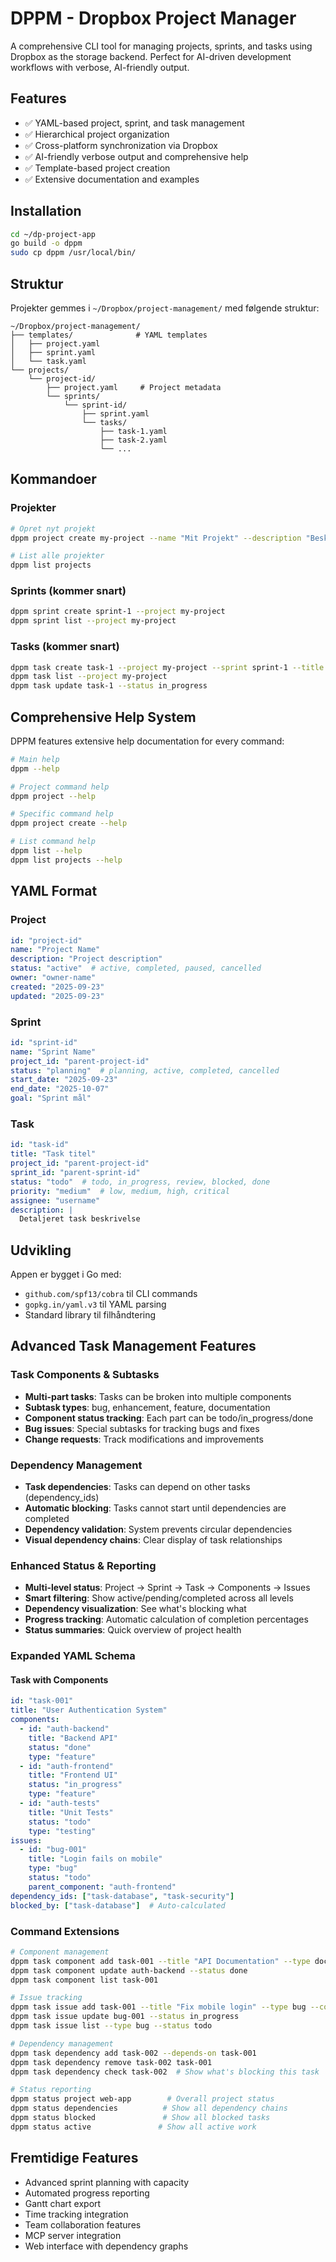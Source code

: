 # DPPM - Dropbox Project Manager

A comprehensive CLI tool for managing projects, sprints, and tasks using Dropbox as the storage backend. Perfect for AI-driven development workflows with verbose, AI-friendly output.

## Features

- ✅ YAML-based project, sprint, and task management
- ✅ Hierarchical project organization
- ✅ Cross-platform synchronization via Dropbox
- ✅ AI-friendly verbose output and comprehensive help
- ✅ Template-based project creation
- ✅ Extensive documentation and examples

## Installation

```bash
cd ~/dp-project-app
go build -o dppm
sudo cp dppm /usr/local/bin/
```

## Struktur

Projekter gemmes i `~/Dropbox/project-management/` med følgende struktur:

```
~/Dropbox/project-management/
├── templates/              # YAML templates
│   ├── project.yaml
│   ├── sprint.yaml
│   └── task.yaml
└── projects/
    └── project-id/
        ├── project.yaml     # Project metadata
        └── sprints/
            └── sprint-id/
                ├── sprint.yaml
                └── tasks/
                    ├── task-1.yaml
                    ├── task-2.yaml
                    └── ...
```

## Kommandoer

### Projekter

```bash
# Opret nyt projekt
dppm project create my-project --name "Mit Projekt" --description "Beskrivelse" --owner "username"

# List alle projekter
dppm list projects
```

### Sprints (kommer snart)

```bash
dppm sprint create sprint-1 --project my-project
dppm sprint list --project my-project
```

### Tasks (kommer snart)

```bash
dppm task create task-1 --project my-project --sprint sprint-1 --title "Min task"
dppm task list --project my-project
dppm task update task-1 --status in_progress
```

## Comprehensive Help System

DPPM features extensive help documentation for every command:

```bash
# Main help
dppm --help

# Project command help
dppm project --help

# Specific command help
dppm project create --help

# List command help
dppm list --help
dppm list projects --help
```

## YAML Format

### Project
```yaml
id: "project-id"
name: "Project Name"
description: "Project description"
status: "active"  # active, completed, paused, cancelled
owner: "owner-name"
created: "2025-09-23"
updated: "2025-09-23"
```

### Sprint
```yaml
id: "sprint-id"
name: "Sprint Name"
project_id: "parent-project-id"
status: "planning"  # planning, active, completed, cancelled
start_date: "2025-09-23"
end_date: "2025-10-07"
goal: "Sprint mål"
```

### Task
```yaml
id: "task-id"
title: "Task titel"
project_id: "parent-project-id"
sprint_id: "parent-sprint-id"
status: "todo"  # todo, in_progress, review, blocked, done
priority: "medium"  # low, medium, high, critical
assignee: "username"
description: |
  Detaljeret task beskrivelse
```

## Udvikling

Appen er bygget i Go med:
- `github.com/spf13/cobra` til CLI commands
- `gopkg.in/yaml.v3` til YAML parsing
- Standard library til filhåndtering

## Advanced Task Management Features

### Task Components & Subtasks
- **Multi-part tasks**: Tasks can be broken into multiple components
- **Subtask types**: bug, enhancement, feature, documentation
- **Component status tracking**: Each part can be todo/in_progress/done
- **Bug issues**: Special subtasks for tracking bugs and fixes
- **Change requests**: Track modifications and improvements

### Dependency Management
- **Task dependencies**: Tasks can depend on other tasks (dependency_ids)
- **Automatic blocking**: Tasks cannot start until dependencies are completed
- **Dependency validation**: System prevents circular dependencies
- **Visual dependency chains**: Clear display of task relationships

### Enhanced Status & Reporting
- **Multi-level status**: Project → Sprint → Task → Components → Issues
- **Smart filtering**: Show active/pending/completed across all levels
- **Dependency visualization**: See what's blocking what
- **Progress tracking**: Automatic calculation of completion percentages
- **Status summaries**: Quick overview of project health

### Expanded YAML Schema

#### Task with Components
```yaml
id: "task-001"
title: "User Authentication System"
components:
  - id: "auth-backend"
    title: "Backend API"
    status: "done"
    type: "feature"
  - id: "auth-frontend"
    title: "Frontend UI"
    status: "in_progress"
    type: "feature"
  - id: "auth-tests"
    title: "Unit Tests"
    status: "todo"
    type: "testing"
issues:
  - id: "bug-001"
    title: "Login fails on mobile"
    type: "bug"
    status: "todo"
    parent_component: "auth-frontend"
dependency_ids: ["task-database", "task-security"]
blocked_by: ["task-database"]  # Auto-calculated
```

### Command Extensions
```bash
# Component management
dppm task component add task-001 --title "API Documentation" --type documentation
dppm task component update auth-backend --status done
dppm task component list task-001

# Issue tracking
dppm task issue add task-001 --title "Fix mobile login" --type bug --component auth-frontend
dppm task issue update bug-001 --status in_progress
dppm task issue list --type bug --status todo

# Dependency management
dppm task dependency add task-002 --depends-on task-001
dppm task dependency remove task-002 task-001
dppm task dependency check task-002  # Show what's blocking this task

# Status reporting
dppm status project web-app        # Overall project status
dppm status dependencies          # Show all dependency chains
dppm status blocked               # Show all blocked tasks
dppm status active               # Show all active work
```

## Fremtidige Features

- Advanced sprint planning with capacity
- Automated progress reporting
- Gantt chart export
- Time tracking integration
- Team collaboration features
- MCP server integration
- Web interface with dependency graphs